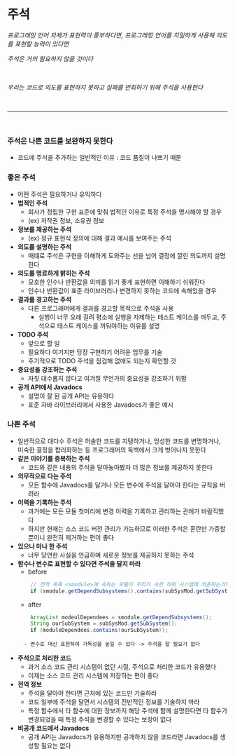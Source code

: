 # 주석

*프로그래밍 언어 자체가 표현력이 풍부하다면, 프로그래밍 언어를 치밀하게 사용해 의도를 표현할 능력이 있다면*

*주석은 거의 필요하지 않을 것이다*

<br>

*우리는 코드로 의도를 표현하지 못하고 실패를 만회하기 위해 주석을 사용한다*

<br>

---

<br>

### 주석은 나쁜 코드를 보완하지 못한다
- 코드에 주석을 추가하는 일반적인 이유 : 코드 품질이 나쁘기 때문

### 좋은 주석
- 어떤 주석은 필요하거나 유익하다
- **법적인 주석**
    - 회사가 정립한 구현 표준에 맞춰 법적인 이유로 특정 주석을 명시해야 할 경우
    - (ex) 저작권 정보, 소유권 정보
- **정보를 제공하는 주석**
    - (ex) 정규 표현식 정의에 대해 결과 예시를 보여주는 주석
- **의도를 설명하는 주석**
    - 때떄로 주석은 구현을 이해하게 도와주는 선을 넘어 결정에 깔린 의도까지 설명한다
- **의도를 명료하게 밝히는 주석**
    - 모호한 인수나 반환값을 의미를 읽기 좋게 표현하면 이해하기 쉬워진다
    - 인수나 반환값이 표준 라이브러리나 변경하지 못하는 코드에 속해있을 경우
- **결과를 경고하는 주석**
    - 다른 프로그래머에게 결과를 경고할 목적으로 주석을 사용
        - 실행이 너무 오래 걸려 평소에 실행을 자제하는 테스트 케이스를 꺼두고, 주석으로 테스트 케이스를 꺼둬야하는 이유를 설명
- **TODO 주석**
    - 앞으로 할 일
    - 필요하다 여기지만 당장 구현하기 어려운 업무를 기술
    - 주기적으로 TODO 주석을 점검해 없애도 되는지 확인할 것
- **중요성을 강조하는 주석**
    - 자칫 대수롭지 않다고 여겨질 무언가의 중요성을 강조하기 위함
- **공개 API에서 Javadocs**
    - 설명이 잘 된 공개 API는 유용하다
    - 표준 자바 라이브러리에서 사용한 Javadocs가 좋은 예시

### 나쁜 주석
- 일반적으로 대다수 주석은 허술한 코드를 지탱하거나, 엉성한 코드를 변명하거나, 미숙한 결정을 합리화하는 등 프로그래머의 독백에서 크게 벗어나지 못한다
- **같은 이야기를 중복하는 주석**
    - 코드와 같은 내용의 주석을 달아놓아봤자 더 많은 정보를 제공하지 못한다
- **의무적으로 다는 주석**
    - 모든 함수에 Javadocs를 달거나 모든 변수에 주석을 달아야 한다는 규칙을 버려라
- **이력을 기록하는 주석**
    - 과거에는 모든 모듈 첫머리에 변경 이력을 기록하고 관리하는 관례가 바람직했다
    - 하지만 현재는 소스 코드 버전 관리가 가능하므로 이러한 주석은 혼란만 가중할 뿐이니 완전히 제거하는 편이 좋다
- **있으나 마나 한 주석**
    - 너무 당연한 사실을 언급하며 새로운 정보를 제공하지 못하는 주석
- **함수나 변수로 표현할 수 있다면 주석을 달지 마라**
    - before
    ```java
        // 전역 목록 <smodule>에 속하는 모듈이 우리가 속한 하위 시스템에 의존하는가?
        if (smodule.getDependSubsystems().contains(subSysMod.getSubSystem()))
    ```
    - after
    ```java
        ArrayList modeulDependees = smodule.getDependSubsystems();
        String ourSubSystem = subSysMod.getSubSystem();
        if (moduleDependees.contains(ourSubSystem));
    ```
        - 변수로 대신 표현하여 가독성을 높일 수 있다 -> 주석을 달 필요가 없다
- **주석으로 처리한 코드**
    - 과거 소스 코드 관리 시스템이 없던 시절, 주석으로 처리한 코드가 유용했다
    - 이제는 소스 코드 관리 시스템에 저장하는 편이 좋다
- **전역 정보**
    - 주석을 달아야 한다면 근처에 있는 코드만 기술하라
    - 코드 일부에 주석을 달면서 시스템의 전반적인 정보를 기술하지 마라
    - 특정 함수에서 타 함수에 대한 정보까지 해당 주석에 함께 설명한다면 타 함수가 변경되었을 때 특정 주석을 변경할 수 있다는 보장이 없다
- **비공개 코드에서 Javadocs**
    - 공개 API는 Javadocs가 유용하지만 공개하지 않을 코드라면 Javadocs를 생성할 필요는 없다

